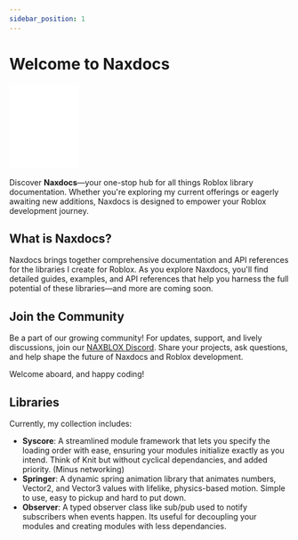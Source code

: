 ```yaml
---
sidebar_position: 1
---
```


# Welcome to Naxdocs 
![NaxdocsLogo](/Images/NaxdocsLogoSmall.png)

Discover **Naxdocs**—your one-stop hub for all things Roblox library documentation. Whether you're exploring my current offerings or eagerly awaiting new additions, Naxdocs is designed to empower your Roblox development journey.

## What is Naxdocs?

Naxdocs brings together comprehensive documentation and API references for the libraries I create for Roblox.
As you explore Naxdocs, you'll find detailed guides, examples, and API references that help you harness the full potential of these libraries—and more are coming soon.

## Join the Community

Be a part of our growing community! For updates, support, and lively discussions, join our [NAXBLOX Discord](https://discord.gg/xRFMPffDAU). Share your projects, ask questions, and help shape the future of Naxdocs and Roblox development.

Welcome aboard, and happy coding!

## Libraries
Currently, my collection includes:

- **Syscore**: A streamlined module framework that lets you specify the loading order with ease, ensuring your modules initialize exactly as you intend. Think of Knit but without cyclical dependancies, and added priority. (Minus networking)
- **Springer**: A dynamic spring animation library that animates numbers, Vector2, and Vector3 values with lifelike, physics-based motion. Simple to use, easy to pickup and hard to put down.
- **Observer**: A typed observer class like sub/pub used to notify subscribers when events happen. Its useful for decoupling your modules and creating modules with less dependancies.
